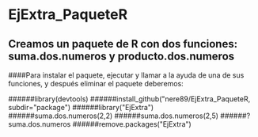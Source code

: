 # EjExtra_PaqueteR
## Creamos un paquete de R con dos funciones: suma.dos.numeros y producto.dos.numeros

####Para instalar el paquete, ejecutar y llamar a la ayuda de una de sus funciones, y después eliminar el paquete deberemos:

######library(devtools)
######install_github("nere89/EjExtra_PaqueteR, subdir="package")
######library("EjExtra")
######suma.dos.numeros(2,2)
######suma.dos.numeros(2,5)
######?suma.dos.numeros
######remove.packages("EjExtra")
